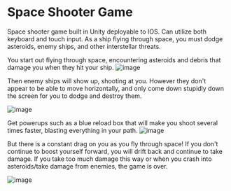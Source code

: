 # Space Shooter Game

Space shooter game built in Unity deployable to IOS. Can utilize both keyboard and touch input. As a ship flying through space, you must dodge asteroids, enemy ships, and other interstellar threats. 

You start out flying through space, encountering asteroids and debris that damage you when they hit your ship. 
![image](https://user-images.githubusercontent.com/47616224/196010143-fe6b5bdc-4690-4d33-83a8-c4a34d2ac7fd.png)

Then enemy ships will show up, shooting at you. However they don't appear to be able to move horizontally, and only come down stupidly down the screen for you to dodge and destroy them.

![image](https://user-images.githubusercontent.com/47616224/196010960-8ab5974e-736d-4afb-8d05-75951e75092c.png)

Get powerups such as a blue reload box that will make you shoot several times faster, blasting everything in your path.
![image](https://user-images.githubusercontent.com/47616224/196010988-80f5698c-dd4f-4d32-9d03-2d15afe64347.png)

But there is a constant drag on you as you fly through space! If you don't continue to boost yourself forward, you will drift back and continue to take damage. If you take too much damage this way or when you crash into asteroids/take damage from enemies, the game is over.

![image](https://user-images.githubusercontent.com/47616224/196010941-9cbcece4-a658-42d6-8022-2bf617a0760d.png)


